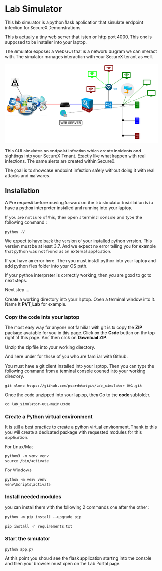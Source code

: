 # Lab Simulator

This lab simulator is a python flask application that simulate endpoint infection for SecureX Demonstrations.

This is actually a tiny web server that listen on http port 4000. This one is supposed to be installer into your laptop.

The simulator exposes a Web GUI that is a network diagram we can interact with. The simulator manages interaction with your SecureX tenant as well.

![](assets/img/0.png)

This GUI simulates an endpoint infection which create incidents and sightings into your SecureX Tenant. Exactly like what happen with real infections. The same alerts are created within SecureX.

The goal is to showcase endpoint infection safely without doing it with real attacks and malwares.

## Installation

A Pre requesit before moving forward on the lab simulator installation is to have a python interpreter installed and running into your laptop.

If you are not sure of this, then open a terminal console and type the following command :

	python -V

We expect to have back the version of your installed python version. This version must be at least 3.7. And we expect no error telling you for example that python was not found as an external application.

If you have an error here. Then you must install python into your laptop and add python files folder into your OS path.

If your python interpreter is correctly working, then you are good to go to next steps.

Next step ...

Create a working directory into your laptop. Open a terminal window into it. Name It **PVT_Lab** for example.

### Copy the code into your laptop

The most easy way for anyone not familiar with git is to copy the **ZIP** package available for you in this page. Click on the **Code** button on the top right of this page. And then click on **Download ZIP**. 

Unzip the zip file into your working directory.

And here under for those of you who are familiar with Github.

You must have a git client installed into your laptop. Then you can type the following command from a terminal console opened into your working directory.

	git clone https://github.com/pcardotatgit/lab_simulator-001.git

Once the code unzipped into your laptop, then Go to the **code** subfolder.

	cd lab_simulator-001-main\code
	
### Create a Python virtual environment

It is still a best practice to create a python virtual environment. Thank to this you will create a dedicated package with requested modules for this application.

For Linux/Mac 

	python3 -m venv venv
	source /bin/activate

For Windows 

	python -m venv venv 
	venv\Scripts\activate

### Install needed modules

you can install them with the following 2 commands one after the other :
	
	python -m pip install --upgrade pip

	pip install -r requirements.txt

### Start the simulator

	python app.py

At this point you should see the flask application starting into the console and then your browser must open on the Lab Portal page.
